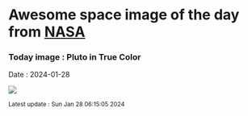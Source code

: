 
# Awesome space image of the day from [NASA](https://api.nasa.gov/)

### Today image : Pluto in True Color
Date : 2024-01-28

![](https://apod.nasa.gov/apod/image/2401/PlutoTrueColor_NewHorizons_960.jpg)

<small>Latest update : Sun Jan 28 06:15:05 2024</small>
        